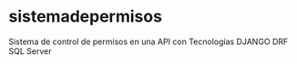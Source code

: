 # sistemadepermisos
Sistema de control de permisos en una API con Tecnologías DJANGO DRF SQL Server
